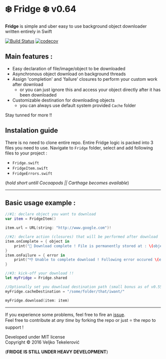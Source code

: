 # ❄️ Fridge ❄️ v0.64
**Fridge** is simple and uber easy to use background object downloader written entirely in Swift

[![Build Status](https://travis-ci.org/vexy/Fridge.svg?branch=master)](https://travis-ci.org/vexy/Fridge)
[![codecov](https://codecov.io/gh/vexy/Fridge/branch/master/graph/badge.svg)](https://codecov.io/gh/vexy/Fridge)

## Main features :
- Easy declaration of file/image/object to be downloaded
- Asynchronous object download on background threads
- Assign 'completion' and 'failure' closures to perform your custom work after download
  - or you can just ignore this and access your object directly after it has been downloaded
- Customizable destination for downloading objects
  - you can always use default system provided `Cache` folder
   
Stay tunned for more !!   

## Instalation guide
There is no need to clone entire repo. Entire Fridge logic is packed into 3 files you need to use.
Navigate to `Fridge` folder, select and add following files to your project :
- `Fridge.swift`
- `FridgeItem.swift`
- `FridgeErrors.swift`

(*hold short untill Cocoapods || Carthage becomes available*)

---

## Basic usage example :

```Swift
//#1: declare object you want to download
var item = FridgeItem()

item.url = URL(string: "http://www.google.com")!

//#2: declare action (closures) that will be performed after download  (psst.. things will work just fine even if you don't do this !! 😜)
item.onComplete = { object in
    print("💪 Download complete ! File is permanently stored at : \(object.absoluteString)")
}
item.onFailure = { error in
    print("👎 Unable to complete download ! Following error occured \(error.localizedDescription)")
}

//#3: kick-off your download !!
let myFridge = Fridge.shared

//Optionally set you download destination path (small bonus as of v0.55)
myFridge.cacheDestination = "/some/folder/that/iwant/"

myFridge.download(item: item)
```

---

If you experience some problems, feel free to fire an [issue](https://github.com/vexy/Fridge/issues).   
Feel free to contribute at *any time* by forking the repo or just ⭐️ the repo to support !   


Developed under MIT license   
Copyright © 2016 Veljko Tekelerović

(**FRIDGE IS STILL UNDER HEAVY DEVELOPMENT**)
